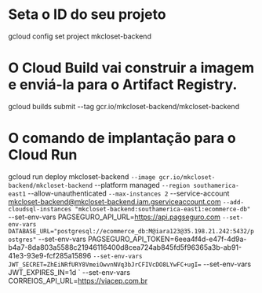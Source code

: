 # Seta o ID do seu projeto
gcloud config set project mkcloset-backend


# O Cloud Build vai construir a imagem e enviá-la para o Artifact Registry.
gcloud builds submit --tag gcr.io/mkcloset-backend/mkcloset-backend


# O comando de implantação para o Cloud Run
gcloud run deploy mkcloset-backend `
    --image gcr.io/mkcloset-backend/mkcloset-backend `
    --platform managed `
    --region southamerica-east1 `
    --allow-unauthenticated `
    --max-instances 2 `
    --service-account mkcloset-backend@mkcloset-backend.iam.gserviceaccount.com `
    --add-cloudsql-instances "mkcloset-backend:southamerica-east1:ecommerce-db" `
    --set-env-vars PAGSEGURO_API_URL=https://api.pagseguro.com `
    --set-env-vars DATABASE_URL="postgresql://ecommerce_db:M@iara123@35.198.21.242:5432/postgres" `
    --set-env-vars PAGSEGURO_API_TOKEN=6eea4f4d-e47f-4d9a-b4a7-8da803a5588c21946116400d8cea724ab845fd5f96365a3b-ab91-41e3-93e9-fcf285a15896 `
    --set-env-vars JWT_SECRET=ZhEiNRfURY8VmeiOwvnNVq3bJrCFIVcDO8LYwFC+ugI= `
    --set-env-vars JWT_EXPIRES_IN=1d `
    --set-env-vars CORREIOS_API_URL=https://viacep.com.br